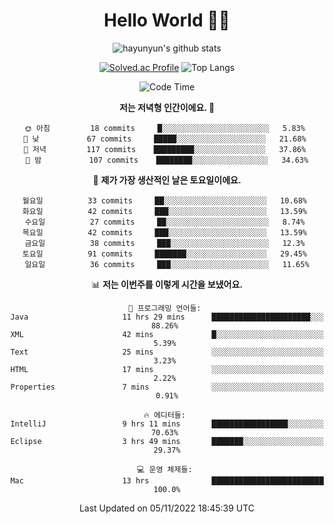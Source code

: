 <div align="center">

# Hello World 🙋‍♀️

![hayunyun's github stats](https://github-readme-stats.vercel.app/api?username=hayunyun&show_icons=true) 

 
[![Solved.ac Profile](http://mazassumnida.wtf/api/generate_badge?boj=hayunyun)](https://solved.ac/hayunyun)
 ![Top Langs](https://github-readme-stats.vercel.app/api/top-langs/?username=hayunyun&layout=compact)

<!--START_SECTION:waka-->
![Code Time](http://img.shields.io/badge/Code%20Time-554%20hrs%2026%20mins-blue)

**저는 저녁형 인간이에요. 🦉** 

```text
🌞 아침         18 commits     █░░░░░░░░░░░░░░░░░░░░░░░░   5.83% 
🌆 낮　         67 commits     █████░░░░░░░░░░░░░░░░░░░░   21.68% 
🌃 저녁         117 commits    █████████░░░░░░░░░░░░░░░░   37.86% 
🌙 밤　         107 commits    ████████░░░░░░░░░░░░░░░░░   34.63%

```
📅 **제가 가장 생산적인 날은 토요일이에요.** 

```text
월요일          33 commits     ██░░░░░░░░░░░░░░░░░░░░░░░   10.68% 
화요일          42 commits     ███░░░░░░░░░░░░░░░░░░░░░░   13.59% 
수요일          27 commits     ██░░░░░░░░░░░░░░░░░░░░░░░   8.74% 
목요일          42 commits     ███░░░░░░░░░░░░░░░░░░░░░░   13.59% 
금요일          38 commits     ███░░░░░░░░░░░░░░░░░░░░░░   12.3% 
토요일          91 commits     ███████░░░░░░░░░░░░░░░░░░   29.45% 
일요일          36 commits     ███░░░░░░░░░░░░░░░░░░░░░░   11.65%

```


📊 **저는 이번주를 이렇게 시간을 보냈어요.** 

```text
💬 프로그래밍 언어들: 
Java                     11 hrs 29 mins      ██████████████████████░░░   88.26% 
XML                      42 mins             █░░░░░░░░░░░░░░░░░░░░░░░░   5.39% 
Text                     25 mins             ░░░░░░░░░░░░░░░░░░░░░░░░░   3.23% 
HTML                     17 mins             ░░░░░░░░░░░░░░░░░░░░░░░░░   2.22% 
Properties               7 mins              ░░░░░░░░░░░░░░░░░░░░░░░░░   0.91%

🔥 에디터들: 
IntelliJ                 9 hrs 11 mins       █████████████████░░░░░░░░   70.63% 
Eclipse                  3 hrs 49 mins       ███████░░░░░░░░░░░░░░░░░░   29.37%

💻 운영 체제들: 
Mac                      13 hrs              █████████████████████████   100.0%

```


 Last Updated on 05/11/2022 18:45:39 UTC
<!--END_SECTION:waka-->

<!--
**hayunyun/hayunyun** is a ✨ _special_ ✨ repository because its `README.md` (this file) appears on your GitHub profile.

Here are some ideas to get you started:

- 🔭 I’m currently working on ...
- 🌱 I’m currently learning ...
- 👯 I’m looking to collaborate on ...
- 🤔 I’m looking for help with ...
- 💬 Ask me about ...
- 📫 How to reach me: ...
- 😄 Pronouns: ...
- ⚡ Fun fact: ...
-->



